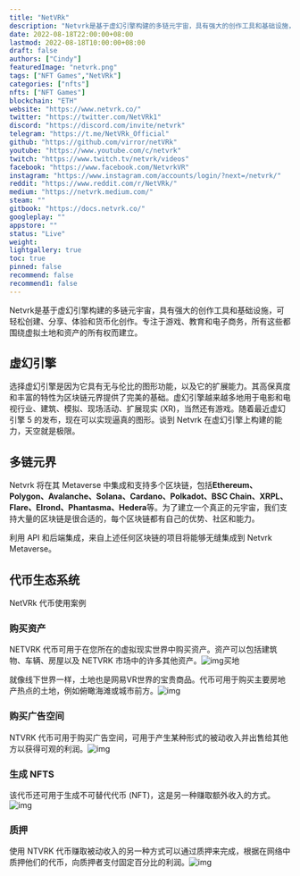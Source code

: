 ```yaml
---
title: "NetVRk"
description: "Netvrk是基于虚幻引擎构建的多链元宇宙，具有强大的创作工具和基础设施，可轻松创建、分享、体验和货币化创作。专注于游戏、教育和电子商务，所有这些都围绕虚拟土地和资产的所有权而建立。"
date: 2022-08-18T22:00:00+08:00
lastmod: 2022-08-18T10:00:00+08:00
draft: false
authors: ["Cindy"]
featuredImage: "netvrk.png"
tags: ["NFT Games","NetVRk"]
categories: ["nfts"]
nfts: ["NFT Games"]
blockchain: "ETH"
website: "https://www.netvrk.co/"
twitter: "https://twitter.com/NetVRk1"
discord: "https://discord.com/invite/netvrk"
telegram: "https://t.me/NetVRk_Official"
github: "https://github.com/virror/netVRk"
youtube: "https://www.youtube.com/c/netvrk"
twitch: "https://www.twitch.tv/netvrk/videos"
facebook: "https://www.facebook.com/NetvrkVR"
instagram: "https://www.instagram.com/accounts/login/?next=/netvrk/"
reddit: "https://www.reddit.com/r/NetVRk/"
medium: "https://netvrk.medium.com/"
steam: ""
gitbook: "https://docs.netvrk.co/"
googleplay: ""
appstore: ""
status: "Live"
weight: 
lightgallery: true
toc: true
pinned: false
recommend: false
recommend1: false
---
```

Netvrk是基于虚幻引擎构建的多链元宇宙，具有强大的创作工具和基础设施，可轻松创建、分享、体验和货币化创作。专注于游戏、教育和电子商务，所有这些都围绕虚拟土地和资产的所有权而建立。

## 虚幻引擎

选择虚幻引擎是因为它具有无与伦比的图形功能，以及它的扩展能力。其高保真度和丰富的特性为区块链元界提供了完美的基础。虚幻引擎越来越多地用于电影和电视行业、建筑、模拟、现场活动、扩展现实 (XR)，当然还有游戏。随着最近虚幻引擎 5 的发布，现在可以实现逼真的图形。谈到 Netvrk 在虚幻引擎上构建的能力，天空就是极限。

## 多链元界

Netvrk 将在其 Metaverse 中集成和支持多个区块链，包括**Ethereum、Polygon、Avalanche、Solana、Cardano、Polkadot、BSC Chain、XRPL、Flare、Elrond、Phantasma、Hedera**等。为了建立一个真正的元宇宙，我们支持大量的区块链是很合适的，每个区块链都有自己的优势、社区和能力。

利用 API 和后端集成，来自上述任何区块链的项目将能够无缝集成到 Netvrk Metaverse。

## 代币生态系统

NetVRk 代币使用案例

### 购买资产

NETVRK 代币可用于在您所在的虚拟现实世界中购买资产。资产可以包括建筑物、车辆、房屋以及 NETVRK 市场中的许多其他资产。![img](https://assets-global.website-files.com/60ad35893565abff5cb2ec8a/60b8c4c510f77f7f7905d402_NetVRk_Cubes04-01.png)买地

就像线下世界一样，土地也是网易VR世界的宝贵商品。代币可用于购买主要房地产热点的土地，例如俯瞰海滩或城市前方。![img](https://assets-global.website-files.com/60ad35893565abff5cb2ec8a/60b8c4c51595f9a59000445e_NetVRk_Cubes04-02.png)

### 购买广告空间

NTVRK 代币可用于购买广告空间，可用于产生某种形式的被动收入并出售给其他方以获得可观的利润。![img](https://assets-global.website-files.com/60ad35893565abff5cb2ec8a/60b8c4c492d47e1b20cf02a3_NetVRk_Cubes04-03.png)

### 生成 NFTS

该代币还可用于生成不可替代代币 (NFT)，这是另一种赚取额外收入的方式。![img](https://assets-global.website-files.com/60ad35893565abff5cb2ec8a/60b8c4c427476718f4dc8b95_NetVRk_Cubes04-04.png)

### 质押

使用 NTVRK 代币赚取被动收入的另一种方式可以通过质押来完成，根据在网络中质押他们的代币，向质押者支付固定百分比的利润。![img](https://assets-global.website-files.com/60ad35893565abff5cb2ec8a/60b8c4c594058a605506d118_NetVRk_Cubes04-05.png)